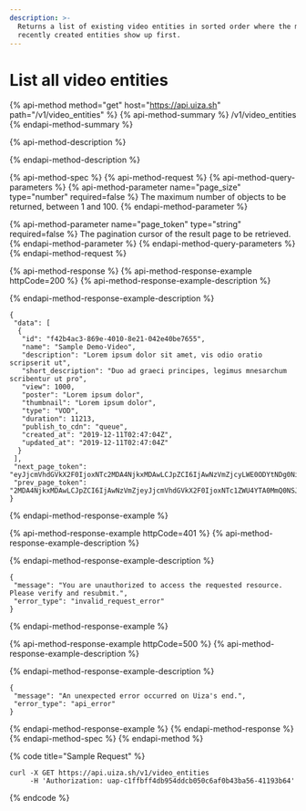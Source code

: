 ```yaml
---
description: >-
  Returns a list of existing video entities in sorted order where the most
  recently created entities show up first.
---
```


# List all video entities

{% api-method method="get" host="https://api.uiza.sh" path="/v1/video\_entities" %}
{% api-method-summary %}
/v1/video\_entities
{% endapi-method-summary %}

{% api-method-description %}

{% endapi-method-description %}

{% api-method-spec %}
{% api-method-request %}
{% api-method-query-parameters %}
{% api-method-parameter name="page\_size" type="number" required=false %}
The maximum number of objects to be returned, between 1 and 100.
{% endapi-method-parameter %}

{% api-method-parameter name="page\_token" type="string" required=false %}
The pagination cursor of the result page to be retrieved.
{% endapi-method-parameter %}
{% endapi-method-query-parameters %}
{% endapi-method-request %}

{% api-method-response %}
{% api-method-response-example httpCode=200 %}
{% api-method-response-example-description %}

{% endapi-method-response-example-description %}

```
{
 "data": [
  {
   "id": "f42b4ac3-869e-4010-8e21-042e40be7655",
   "name": "Sample Demo-Video",
   "description": "Lorem ipsum dolor sit amet, vis odio oratio scripserit ut",
   "short_description": "Duo ad graeci principes, legimus mnesarchum scribentur ut pro",
   "view": 1000,
   "poster": "Lorem ipsum dolor",
   "thumbnail": "Lorem ipsum dolor",
   "type": "VOD",
   "duration": 11213,
   "publish_to_cdn": "queue",
   "created_at": "2019-12-11T02:47:04Z",
   "updated_at": "2019-12-11T02:47:04Z"
  }
 ],
 "next_page_token": "eyJjcmVhdGVkX2F0IjoxNTc2MDA4NjkxMDAwLCJpZCI6IjAwNzVmZjcyLWE0ODYtNDg0Ni05Y2NjLWY1ZWU4YTA0MmQ0NSJ9",
 "prev_page_token": "2MDA4NjkxMDAwLCJpZCI6IjAwNzVmZjeyJjcmVhdGVkX2F0IjoxNTc1ZWU4YTA0MmQ0NSJ9cyLWE0ODYtNDg0Ni05Y2NjLWY"
}
```
{% endapi-method-response-example %}

{% api-method-response-example httpCode=401 %}
{% api-method-response-example-description %}

{% endapi-method-response-example-description %}

```
{
 "message": "You are unauthorized to access the requested resource. Please verify and resubmit.",
 "error_type": "invalid_request_error"
}
```
{% endapi-method-response-example %}

{% api-method-response-example httpCode=500 %}
{% api-method-response-example-description %}

{% endapi-method-response-example-description %}

```
{
 "message": "An unexpected error occurred on Uiza's end.",
 "error_type": "api_error"
}
```
{% endapi-method-response-example %}
{% endapi-method-response %}
{% endapi-method-spec %}
{% endapi-method %}

{% code title="Sample Request" %}
```text
curl -X GET https://api.uiza.sh/v1/video_entities 
     -H 'Authorization: uap-c1ffbff4db954ddcb050c6af0b43ba56-41193b64' 
```
{% endcode %}

